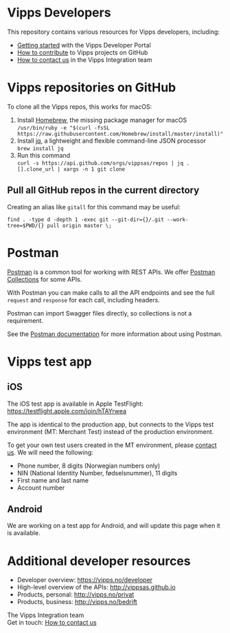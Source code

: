 # Vipps Developers

This repository contains various resources for Vipps developers, including:

* [Getting started](vipps-developer-portal-getting-started.md) with the Vipps Developer Portal
* [How to contribute](contribute.md) to Vipps projects on GitHub
* [How to contact us](contact.md) in the Vipps Integration team

# Vipps repositories on GitHub

To clone all the Vipps repos, this works for macOS:

1. Install [Homebrew](https://brew.sh), the missing package manager for macOS  
        ```
/usr/bin/ruby -e "$(curl -fsSL https://raw.githubusercontent.com/Homebrew/install/master/install)"
        ```
2. Install [jq](https://stedolan.github.io/jq/), a lightweight and flexible command-line JSON processor  
        ```
brew install jq
       ```
3. Run this command  
        ```
curl -s https://api.github.com/orgs/vippsas/repos | jq .[].clone_url | xargs -n 1 git clone
        ```

## Pull all GitHub repos in the current directory

Creating an alias like `gitall` for this command may be useful:

```
find . -type d -depth 1 -exec git --git-dir={}/.git --work-tree=$PWD/{} pull origin master \;
```
# Postman

[Postman](https://www.getpostman.com/) is a common tool for working with REST APIs.
We offer [Postman Collections](https://www.getpostman.com/collection) for some APIs.

With Postman you can make calls to all the API endpoints and see the full
`request` and `response` for each call, including headers.

Postman can import Swagger files directly, so collections is not a requirement.

See the [Postman documentation](https://www.getpostman.com/docs/) for more information about using Postman.

# Vipps test app

## iOS

The iOS test app is available in Apple TestFlight: https://testflight.apple.com/join/hTAYrwea

The app is identical to the production app, but connects to the Vipps test environment (MT: Merchant Test) instead of the production environment.

To get your own test users created in the MT environment, please [contact us](contact.md). We will need the following:
* Phone number, 8 digits (Norwegian numbers only)
* NIN (National Identity Number, fødselsnummer), 11 digits
* First name and last name
* Account number

## Android

We are working on a test app for Android, and will update this page when it is available.

# Additional developer resources

* Developer overview: https://vipps.no/developer
* High-level overview of the APIs: http://vippsas.github.io
* Products, personal: http://vipps.no/privat
* Products, business: http://vipps.no/bedrift

The Vipps Integration team  
Get in touch: [How to contact us](contact.md)
